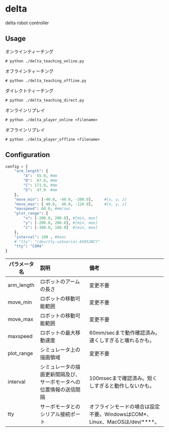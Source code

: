 # delta
delta robot controller

## Usage
オンラインティーチング
```
# python ./delta_teaching_online.py
```
オフラインティーチング
```
# python ./delta_teaching_offline.py
```
ダイレクトティーチング
```
# python ./delta_teaching_direct.py
```
オンラインリプレイ
```
# python ./delta_player_online <filename>
```
オフラインリプレイ
```
# python ./delta_player_offline <filename>
```

## Configuration
```python
config = {
    "arm_length": {
        "A":  55.0, #mm
        "B":  87.0, #mm
        "C": 171.0, #mm
        "D":  47.0  #mm
    },
    "move_min": [-40.0, -40.0, -200.0],     #[x, y, z]
    "move_max": [ 40.0,  40.0, -120.0],     #[x, y, z]
    "maxspeed": 60.0, #mm/sec
    "plot_range": {
        "x": [-200.0, 200.0], #[min, max]
        "y": [-200.0, 200.0], #[min, max]
        "z": [-300.0, 100.0]  #[min, max]
    },
    "interval": 100 , #msec
    # "tty": "/dev/tty.usbserial-A5052NCY"
    "tty": "COM4"
}
```

| パラメータ名        | 説明| 備考 |
| --------------- |:---------------|:----| 
| arm_length |ロボットのアームの長さ  | 変更不要 |
| move_min |ロボットの移動可能範囲  | 変更不要 |
| move_max |ロボットの移動可能範囲  | 変更不要 |
| maxspeed |ロボットの最大移動速度  | 60mm/secまで動作確認済み。速くしすぎると壊れるかも。 |
| plot_range |シミュレータ上の描画領域  | 変更不要 |
| interval |シミュレータの描画更新間隔及び、サーボモータへの位置情報の送信間隔  | 100msecまで確認済み。短くしすぎると動作しないかも。|
| tty |サーボモータとのシリアル接続ポート  | オフラインモードの場合は設定不要。WindowsはCOM*、Linux、MacOSは/dev/****。 |


